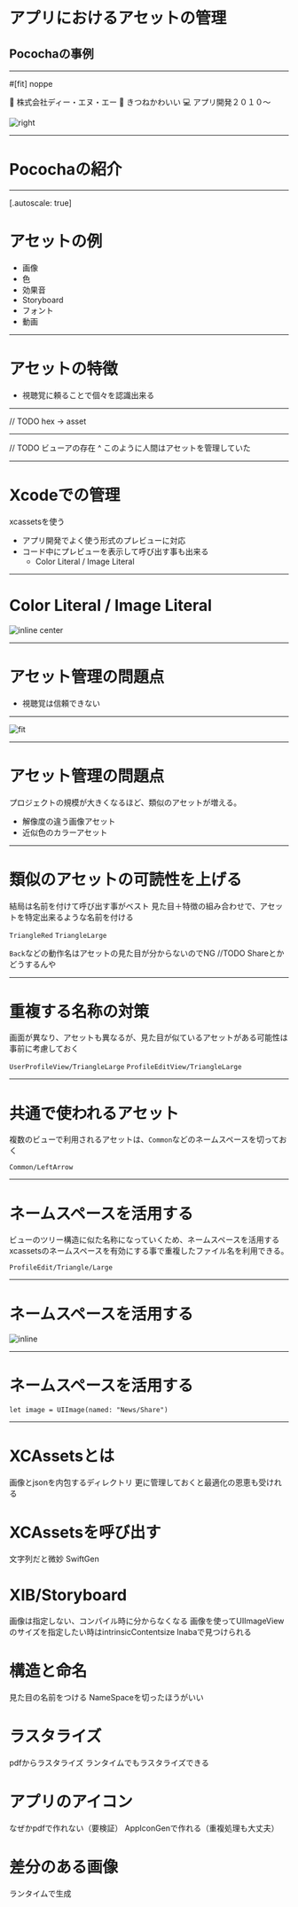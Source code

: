 # アプリにおけるアセットの管理

## Pocochaの事例

---

#[fit] noppe

🏢 株式会社ディー・エヌ・エー
🦊 きつねかわいい
💻 アプリ開発２０１０〜

![right](profile.png)

---

# Pocochaの紹介

---
[.autoscale: true]

# アセットの例

- 画像
- 色
- 効果音
- Storyboard
- フォント
- 動画

---

# アセットの特徴

- 視聴覚に頼ることで個々を認識出来る

---

// TODO
hex -> asset

---

// TODO
ビューアの存在
^ このように人間はアセットを管理していた

---

# Xcodeでの管理

xcassetsを使う

- アプリ開発でよく使う形式のプレビューに対応
- コード中にプレビューを表示して呼び出す事も出来る
    - Color Literal / Image Literal

---

# Color Literal / Image Literal

![inline center](image-literal.png)

---

# アセット管理の問題点

- 視聴覚は信頼できない

---

![fit](color_diff.png)

---

# アセット管理の問題点

プロジェクトの規模が大きくなるほど、類似のアセットが増える。
- 解像度の違う画像アセット
- 近似色のカラーアセット

---

# 類似のアセットの可読性を上げる

結局は名前を付けて呼び出す事がベスト
見た目＋特徴の組み合わせで、アセットを特定出来るような名前を付ける

`TriangleRed`
`TriangleLarge`

`Back`などの動作名はアセットの見た目が分からないのでNG
//TODO Shareとかどうするんや

---

# 重複する名称の対策

画面が異なり、アセットも異なるが、見た目が似ているアセットがある可能性は事前に考慮しておく

`UserProfileView/TriangleLarge`
`ProfileEditView/TriangleLarge`

---

# 共通で使われるアセット

複数のビューで利用されるアセットは、`Common`などのネームスペースを切っておく

`Common/LeftArrow`

---

# ネームスペースを活用する

ビューのツリー構造に似た名称になっていくため、ネームスペースを活用する
xcassetsのネームスペースを有効にする事で重複したファイル名を利用できる。

`ProfileEdit/Triangle/Large`

---

# ネームスペースを活用する

![inline](inspector.png)

---

# ネームスペースを活用する

`let image = UIImage(named: "News/Share")`

---

# XCAssetsとは

画像とjsonを内包するディレクトリ
更に管理しておくと最適化の恩恵も受けれる

# XCAssetsを呼び出す

文字列だと微妙
SwiftGen

# XIB/Storyboard

画像は指定しない、コンパイル時に分からなくなる
画像を使ってUIImageViewのサイズを指定したい時はintrinsicContentsize
Inabaで見つけられる

# 構造と命名

見た目の名前をつける
NameSpaceを切ったほうがいい

# ラスタライズ
pdfからラスタライズ
ランタイムでもラスタライズできる

# アプリのアイコン
なぜかpdfで作れない（要検証）
AppIconGenで作れる（重複処理も大丈夫）

# 差分のある画像
ランタイムで生成
